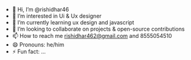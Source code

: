 - 👋 Hi, I’m @rishidhar46
- 👀 I’m interested in Ui & Ux designer
- 🌱 I’m currently learning ux design and javascript
- 💞️ I’m looking to collaborate on projects & open-source contributions
- 📫 How to reach me rishidhar462@gmail.com and 8555054510
- 😄 Pronouns: he/him
- ⚡ Fun fact: ...

<!---
rishidhar46/rishidhar46 is a ✨ special ✨ repository because its `README.md` (this file) appears on your GitHub profile.
You can click the Preview link to take a look at your changes.
--->
